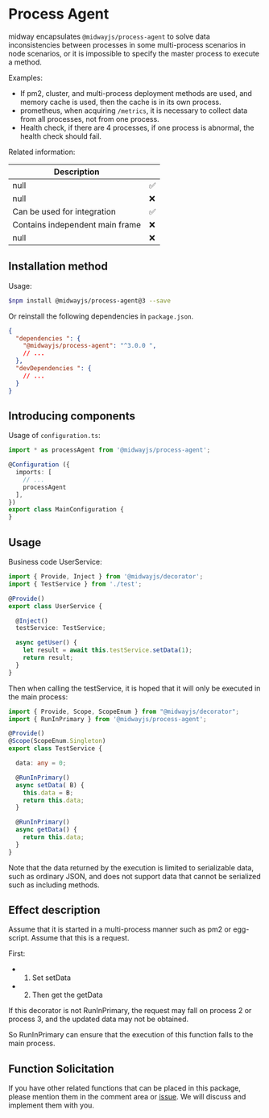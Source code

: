 # Process Agent

midway encapsulates `@midwayjs/process-agent` to solve data inconsistencies between processes in some multi-process scenarios in node scenarios, or it is impossible to specify the master process to execute a method.


Examples:

- If pm2, cluster, and multi-process deployment methods are used, and memory cache is used, then the cache is in its own process.
- prometheus, when acquiring `/metrics`, it is necessary to collect data from all processes, not from one process.
- Health check, if there are 4 processes, if one process is abnormal, the health check should fail.



Related information:

| Description |      |
| ----------------- | ---- |
| null | ✅ |
| null | ❌ |
| Can be used for integration | ✅ |
| Contains independent main frame | ❌ |
| null | ❌ |



## Installation method

Usage:

```bash
$npm install @midwayjs/process-agent@3 --save
```

Or reinstall the following dependencies in `package.json`.

```json
{
  "dependencies ": {
    "@midwayjs/process-agent": "^3.0.0 ",
    // ...
  },
  "devDependencies ": {
    // ...
  }
}
```



## Introducing components

Usage of `configuration.ts`:

```typescript
import * as processAgent from '@midwayjs/process-agent';

@Configuration ({
  imports: [
    // ...
    processAgent
  ],
})
export class MainConfiguration {
}

```
## Usage

Business code UserService:

```typescript
import { Provide, Inject } from '@midwayjs/decorator';
import { TestService } from './test';

@Provide()
export class UserService {

  @Inject()
  testService: TestService;

  async getUser() {
    let result = await this.testService.setData(1);
    return result;
  }
}

```
Then when calling the testService, it is hoped that it will only be executed in the main process:

```typescript
import { Provide, Scope, ScopeEnum } from "@midwayjs/decorator";
import { RunInPrimary } from '@midwayjs/process-agent';

@Provide()
@Scope(ScopeEnum.Singleton)
export class TestService {

  data: any = 0;

  @RunInPrimary()
  async setData( B) {
    this.data = B;
    return this.data;
  }

  @RunInPrimary()
  async getData() {
    return this.data;
  }
}

```
Note that the data returned by the execution is limited to serializable data, such as ordinary JSON, and does not support data that cannot be serialized such as including methods.


## Effect description
Assume that it is started in a multi-process manner such as pm2 or egg-script. Assume that this is a request.

First:

- 1. Set setData
- 2. Then get the getData


If this decorator is not RunInPrimary, the request may fall on process 2 or process 3, and the updated data may not be obtained.

So RunInPrimary can ensure that the execution of this function falls to the main process.


## Function Solicitation
If you have other related functions that can be placed in this package, please mention them in the comment area or [issue](https://github.com/midwayjs/midway/issues). We will discuss and implement them with you.

